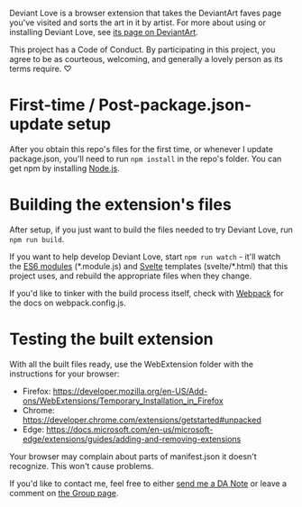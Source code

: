 Deviant Love is a browser extension that takes the DeviantArt faves page you've visited and sorts the art in it by artist. For more about using or installing Deviant Love, see [its page on DeviantArt](http://fav.me/d2my13o).

This project has a Code of Conduct. By participating in this project, you agree to be as courteous, welcoming, and generally a lovely person as its terms require. ♡

# First-time / Post-package.json-update setup

After you obtain this repo's files for the first time, or whenever I update package.json, you'll need to run `npm install` in the repo's folder. You can get npm by installing [Node.js](https://nodejs.org/).

# Building the extension's files

After setup, if you just want to build the files needed to try Deviant Love, run `npm run build`.

If you want to help develop Deviant Love, start `npm run watch` - it'll watch the [ES6 modules](https://hacks.mozilla.org/2015/08/es6-in-depth-modules/) (\*.module.js) and [Svelte](https://svelte.technology/) templates (svelte/\*.html) that this project uses, and rebuild the appropriate files when they change.

If you'd like to tinker with the build process itself, check with [Webpack](https://webpack.js.org/) for the docs on webpack.config.js.

# Testing the built extension

With all the built files ready, use the WebExtension folder with the instructions for your browser:

* Firefox: https://developer.mozilla.org/en-US/Add-ons/WebExtensions/Temporary_Installation_in_Firefox
* Chrome: https://developer.chrome.com/extensions/getstarted#unpacked
* Edge: https://docs.microsoft.com/en-us/microsoft-edge/extensions/guides/adding-and-removing-extensions

Your browser may complain about parts of manifest.json it doesn't recognize. This won't cause problems.

If you'd like to contact me, feel free to either [send me a DA Note](http://www.deviantart.com/messages/notes/#to=pikadudeno1) or leave a comment on [the Group page](https://deviantlovesoftware.deviantart.com/).